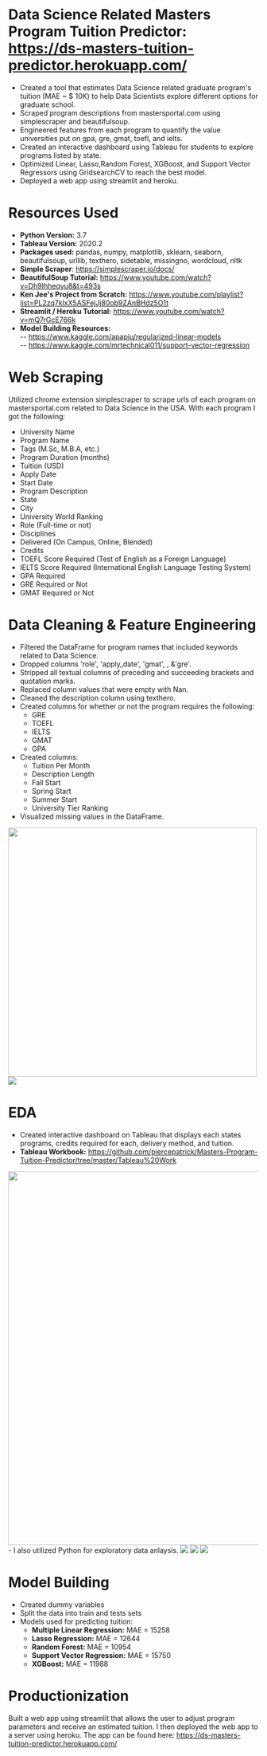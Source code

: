 # Data Science Related Masters Program Tuition Predictor: https://ds-masters-tuition-predictor.herokuapp.com/ 
- Created a tool that estimates Data Science related graduate program's tuition (MAE ~ $ 10K) to help Data Scientists explore different options for graduate school.
- Scraped program descriptions from mastersportal.com using simplescraper and beautifulsoup.
- Engineered features from each program to quantify the value universities put on gpa, gre, gmat, toefl, and ielts.
- Created an interactive dashboard using Tableau for students to explore programs listed by state.
- Optimized Linear, Lasso,Random Forest, XGBoost, and Support Vector Regressors using GridsearchCV to reach the best model.
- Deployed a web app using streamlit and heroku.

# Resources Used 
- **Python Version:** 3.7   
- **Tableau Version:** 2020.2   
- **Packages used:** pandas, numpy, matplotlib, sklearn, seaborn, beautifulsoup, urllib, texthero, sidetable, missingno, wordcloud, nltk       
- **Simple Scraper**: https://simplescraper.io/docs/    
- **BeautifulSoup Tutorial:** https://www.youtube.com/watch?v=Dh9Ihheqyu8&t=493s  
- **Ken Jee's Project from Scratch:** https://www.youtube.com/playlist?list=PL2zq7klxX5ASFejJj80ob9ZAnBHdz5O1t   
- **Streamlit / Heroku Tutorial:** https://www.youtube.com/watch?v=mQ7rGcE766k   
- **Model Building Resources:**  
-- https://www.kaggle.com/apapiu/regularized-linear-models   
-- https://www.kaggle.com/mrtechnical011/support-vector-regression  

# Web Scraping
Utilized chrome extension simplescraper to scrape urls of each program on mastersportal.com related to Data Science in the USA. With each program I got the following:

- University Name  
- Program Name  
- Tags (M.Sc, M.B.A, etc.)   
- Program Duration (months) 
- Tuition (USD) 
- Apply Date  
- Start Date 
- Program Description  
- State  
- City  
- University World Ranking 
- Role (Full-time or not)  
- Disciplines 
- Delivered (On Campus, Online, Blended) 
- Credits 
- TOEFL Score Required (Test of English as a Foreign Language) 
- IELTS Score Required (International English Language Testing System)
- GPA Required 
- GRE Required or Not 
- GMAT Required or Not  

# Data Cleaning & Feature Engineering
- Filtered the DataFrame for program names that included keywords related to Data Science.  
- Dropped columns 'role', 'apply_date', 'gmat', , &'gre'.  
- Stripped all textual columns of preceding and succeeding brackets and quotation marks.  
- Replaced column values that were empty with Nan.   
- Cleaned the description column using texthero.  
- Created columns for whether or not the program requires the following:  
  - GRE  
  - TOEFL 
  - IELTS 
  - GMAT 
  - GPA 
- Created columns: 
  - Tuition Per Month 
  - Description Length 
  - Fall Start 
  - Spring Start 
  - Summer Start 
  - University Tier Ranking 
- Visualized missing values in the DataFrame.  
<img src="/Images%20for%20readme/corr_of_nulls.PNG" width= "500">   
<img src="/Images%20for%20readme/heatmap_of_nulls.PNG" >   

# EDA
- Created interactive dashboard on Tableau that displays each states programs, credits required for each, delivery method, and tuition. 
- **Tableau Workbook:** https://github.com/piercepatrick/Masters-Program-Tuition-Predictor/tree/master/Tableau%20Work  
<img src="/Tableau%20Work/DS%20Masters%20Dashboard.png" width="750">
- I also utilized Python for exploratory data anlaysis. 
<img src="/Images%20for%20readme/corr.PNG" > 
<img src="/Images%20for%20readme/delivered.PNG" > 
<img src="/Images%20for%20readme/disciplines.PNG" >  

# Model Building 
- Created dummy variables 
- Split the data into train and tests sets 
- Models used for predicting tuition: 
  - **Multiple Linear Regression:** MAE = 15258  
  - **Lasso Regression:** MAE = 12644   
  - **Random Forest:** MAE = 10954 
  - **Support Vector Regression:** MAE = 15750
  - **XGBoost:** MAE = 11988 

# Productionization
Built a web app using streamlit that allows the user to adjust program parameters and receive an estimated tuition. I then deployed the web app to a server using heroku. 
The app can be found here: https://ds-masters-tuition-predictor.herokuapp.com/
  
